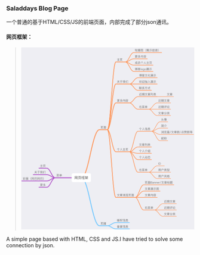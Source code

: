 ### Saladdays Blog Page

一个普通的基于HTML/CSS/JS的前端页面，内部完成了部分json通讯。

#### 网页框架：

> ![avatar](./网页框架.png)

A simple page based with HTML, CSS and JS.I have tried to solve some connection by json.
